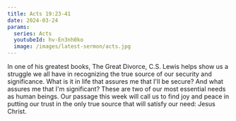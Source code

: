 ```yaml
---
title: Acts 19:23-41
date: 2024-03-24
params:
  series: Acts
  youtubeId: hv-En3nh0ko
  image: /images/latest-sermon/acts.jpg
---
```

In one of his greatest books, The Great Divorce, C.S. Lewis helps show us a struggle we all have in recognizing the true source of our security and significance. What is it in life that assures me that I'll be secure? And what assures me that I'm significant? These are two of our most essential needs as human beings. Our passage this week will call us to find joy and peace in putting our trust in the only true source that will satisfy our need: Jesus Christ.
